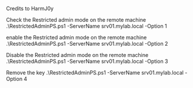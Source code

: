 Credits to HarmJ0y

Check the Restricted admin mode on the remote machine
.\RestrictedAdminPS.ps1 -ServerName srv01.mylab.local -Option 1


enable the Restricted admin mode on the remote machine
.\RestrictedAdminPS.ps1 -ServerName srv01.mylab.local -Option 2

Disable the Restricted admin mode on the remote machine
.\RestrictedAdminPS.ps1 -ServerName srv01.mylab.local -Option 3


Remove the key
.\RestrictedAdminPS.ps1 -ServerName srv01.mylab.local -Option 4
